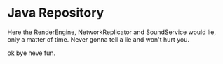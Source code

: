 # Java Repository

Here the RenderEngine, NetworkReplicator and SoundService would lie, only a matter of time. Never gonna tell a lie and won't hurt you.

ok bye heve fun.